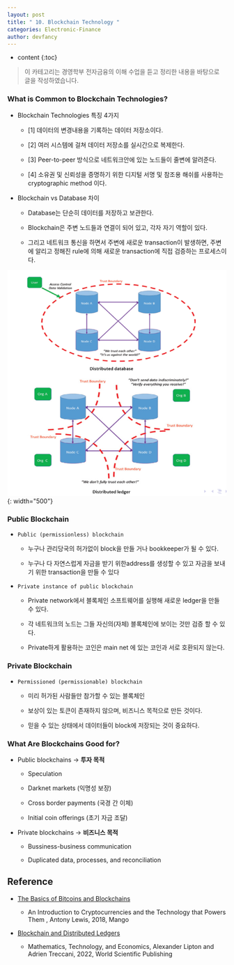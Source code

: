 ```yaml
---
layout: post
title: " 10. Blockchain Technology "
categories: Electronic-Finance
author: devfancy
---
```

* content
{:toc}

> 이 카테고리는 경영학부 전자금융의 이해 수업을 듣고 정리한 내용을 바탕으로 글을 작성하였습니다.


### What is Common to Blockchain Technologies?

* Blockchain Technologies 특징 4가지
  
  * [1] 데이터의 변경내용을 기록하는 데이터 저장소이다.
    
  * [2] 여러 시스템에 걸쳐 데이터 저장소를 실시간으로 복제한다.
    
  * [3] Peer-to-peer 방식으로 네트워크안에 있는 노드들이 줄변에 알려준다.
    
  * [4] 소유권 및 신뢰성을 증명하기 위한 디지털 서명 및 참조용 해쉬를 사용하는 cryptographic method 이다.


* Blockchain vs Database 차이
  
  * Database는 단순히 데이터를 저장하고 보관한다.
    
  * Blockchain은 주변 노드들과 연결이 되어 있고, 각자 자기 역할이 있다.
    
  * 그리고 네트워크 통신을 하면서 주변에 새로운 transaction이 발생하면, 주변에 알리고 정해진 rule에 의해 새로운 transaction에 직접 검증하는 프로세스이다.

![](/assets/img/ef/ef-10-blockchain-technology.png){: width="500"}


### Public Blockchain

* `Public (permissionless) blockchain`
  
  * 누구나 관리당국의 허가없이  block을 만들 거나 bookkeeper가 될 수 있다.
  
  * 누구나 다 자연스럽게 자금을 받기 위한address를 생성할 수 있고 자금을 보내기 위한 transaction을 만들 수 있다

* `Private instance of public blockchain`
  
  * Private network에서 블록체인 소프트웨어를 실행해 새로운 ledger을 만들 수 있다.
    
  * 각 네트워크의 노드는 그들 자신의(자체) 블록체인에 보이는 것만 검증 할 수 있다.
    
  * Private하게 활용하는 코인은 main net 에 있는 코인과 서로 호환되지 않는다.

### Private Blockchain

* `Permissioned (permissionable) blockchain`
  
  * 미리 허가된 사람들만 참가할 수 있는 블록체인
    
  * 보상이 있는 토큰이 존재하지 않으며, 비즈니스 목적으로 만든 것이다.
    
  * 믿을 수 있는 상태에서 데이터들이 block에 저장되는 것이 중요하다.

### What Are Blockchains Good for?

* Public blockchains → **투자 목적**
  
  * Speculation
    
  * Darknet markets (익명성 보장)
    
  * Cross border payments (국경 간 이체)
    
  * Initial coin offerings (초기 자금 조달)

* Private blockchains → **비즈니스 목적**
      
  * Bussiness-business communication
  
  * Duplicated data, processes, and reconciliation

## Reference

* [The Basics of Bitcoins and Blockchains](https://www.amazon.com/Basics-Bitcoins-Blockchains-Introduction-Cryptocurrencies/dp/1633538001)

  * An Introduction to Cryptocurrencies and the Technology that Powers Them , Antony Lewis, 2018, Mango

* [Blockchain and Distributed Ledgers](https://www.amazon.com/Blockchain-Distributed-Ledgers-Alexander-Lipton/dp/9811221510)

    * Mathematics, Technology, and Economics, Alexander Lipton and Adrien Treccani, 2022, World Scientific Publishing

